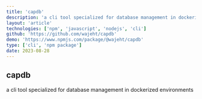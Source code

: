 ```yaml
---
title: 'capdb'
description: 'a cli tool specialized for database management in dockerized environments'
layout: 'article'
technologies: ['npm', 'javascript', 'nodejs', 'cli']
github: 'https://github.com/wajeht/capdb'
demo: 'https://www.npmjs.com/package/@wajeht/capdb'
type: ['cli', 'npm package']
date: 2023-08-28
---
```


## capdb

a cli tool specialized for database management in dockerized environments
